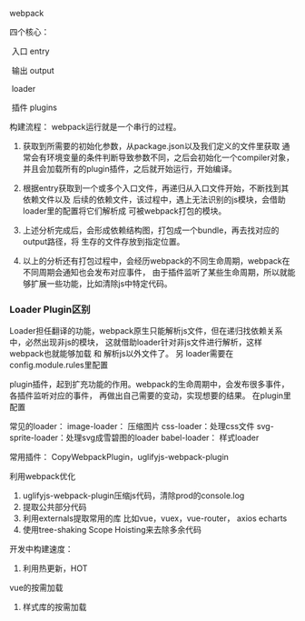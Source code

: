 webpack

四个核心：

​	入口 entry

​	输出 output

​	loader

​	插件 plugins

构建流程：
webpack运行就是一个串行的过程。
1. 获取到所需要的初始化参数，从package.json以及我们定义的文件里获取
通常会有环境变量的条件判断导致参数不同，之后会初始化一个compiler对象，
   并且会加载所有的plugin插件，之后就开始运行，开始编译。
   
2. 根据entry获取到一个或多个入口文件，再递归从入口文件开始，不断找到其依赖文件以及
后续的依赖文件，该过程中，遇上无法识别的js模块，会借助loader里的配置将它们解析成
   可被webpack打包的模块。
   
3. 上述分析完成后，会形成依赖结构图，打包成一个bundle，再去找对应的output路径，将
生存的文件存放到指定位置。
   
4. 以上的分析还有打包过程中，会经历webpack的不同生命周期，webpack在不同周期会通知也会发布对应事件，
   由于插件监听了某些生命周期，所以就能够扩展一些功能，比如清除js中特定代码。
   
### Loader Plugin区别
Loader担任翻译的功能，webpack原生只能解析js文件，但在递归找依赖关系中，必然出现非js的模块，
这就借助loader针对非js文件进行解析，这样webpack也就能够加载 和 解析js以外文件了。
另 loader需要在config.module.rules里配置

plugin插件，起到扩充功能的作用。webpack的生命周期中，会发布很多事件，各插件监听对应的事件，
再做出自己需要的变动，实现想要的结果。
在plugin里配置


常见的loader：
image-loader： 压缩图片
css-loader：处理css文件
svg-sprite-loader：处理svg成雪碧图的loader
babel-loader：
样式loader

常用插件：
CopyWebpackPlugin，uglifyjs-webpack-plugin

利用webpack优化 
1. uglifyjs-webpack-plugin压缩js代码，清除prod的console.log
2. 提取公共部分代码
3. 利用externals提取常用的库 比如vue，vuex，vue-router， axios echarts
4. 使用tree-shaking Scope Hoisting来去除多余代码

开发中构建速度：
1. 利用热更新，HOT 


vue的按需加载
1. 样式库的按需加载
